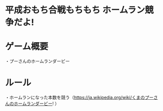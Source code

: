 # 平成おもち合戦もちもち ホームラン競争だよ!

# ゲーム概要  
・プーさんのホームランダービー

# ルール
・ホームランになった本数を競う（https://ja.wikipedia.org/wiki/くまのプーさんのホームランダービー! ）
